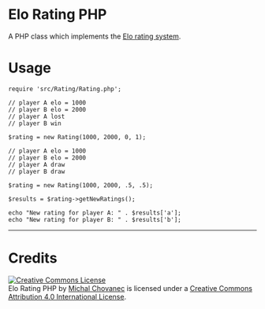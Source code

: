 # Elo Rating PHP
A PHP class which implements the [Elo rating system](http://en.wikipedia.org/wiki/Elo_rating_system).

# Usage

    require 'src/Rating/Rating.php';

    // player A elo = 1000
    // player B elo = 2000
    // player A lost
    // player B win
    
    $rating = new Rating(1000, 2000, 0, 1);

    // player A elo = 1000
    // player B elo = 2000
    // player A draw
    // player B draw
    
    $rating = new Rating(1000, 2000, .5, .5);
    
    $results = $rating->getNewRatings();
    
    echo "New rating for player A: " . $results['a'];
    echo "New rating for player B: " . $results['b'];
    
---------------------------------------

# Credits
    
<a rel="license" href="http://creativecommons.org/licenses/by/4.0/"><img alt="Creative Commons License" style="border-width:0" src="https://i.creativecommons.org/l/by/4.0/80x15.png" /></a><br /><span xmlns:dct="http://purl.org/dc/terms/" property="dct:title">Elo Rating PHP</span> by <a xmlns:cc="http://creativecommons.org/ns#" href="http://michalchovanec.com" property="cc:attributionName" rel="cc:attributionURL">Michal Chovanec</a> is licensed under a <a rel="license" href="http://creativecommons.org/licenses/by/4.0/">Creative Commons Attribution 4.0 International License</a>.
